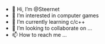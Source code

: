 - 👋 Hi, I’m @Steernet
- 👀 I’m interested in computer games
- 🌱 I’m currently learning c/c++
- 💞️ I’m looking to collaborate on ...
- 📫 How to reach me ...

<!---
Steernet/Steernet is a ✨ special ✨ repository because its `README.md` (this file) appears on your GitHub profile.
You can click the Preview link to take a look at your changes.
--->
